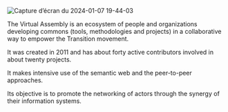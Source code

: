 ![Capture d’écran du 2024-01-07 19-44-03](https://github.com/assemblee-virtuelle/.github/assets/17931931/927e80fb-d92b-44ea-a040-392f2f32c6f5)

The Virtual Assembly is an ecosystem of people and organizations developing commons (tools, methodologies and projects) in a collaborative way to empower the Transition movement.

It was created in 2011 and has about forty active contributors involved in about twenty projects.

It makes intensive use of the semantic web and the peer-to-peer approaches.

Its objective is to promote the networking of actors through the synergy of their information systems.
